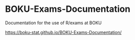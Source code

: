 # BOKU-Exams-Documentation
Documentation for the use of R/exams at BOKU

https://boku-stat.github.io/BOKU-Exams-Documentation/
